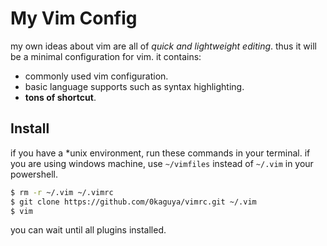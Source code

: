 # My Vim Config

my own ideas about vim are all of *quick and lightweight editing*. thus
it will be a minimal configuration for vim. it contains:

- commonly used vim configuration.
- basic language supports such as syntax highlighting.
- **tons of shortcut**.


## Install

if you have a \*unix environment, run these commands in your terminal.
if you are using windows machine, use `~/vimfiles` instead of `~/.vim` in your powershell.

``` bash
$ rm -r ~/.vim ~/.vimrc
$ git clone https://github.com/0kaguya/vimrc.git ~/.vim
$ vim
```

you can wait until all plugins installed.
